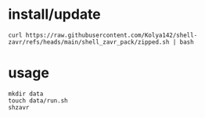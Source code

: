# install/update
`curl https://raw.githubusercontent.com/Kolya142/shell-zavr/refs/heads/main/shell_zavr_pack/zipped.sh | bash`
# usage
```
mkdir data
touch data/run.sh
shzavr
```

